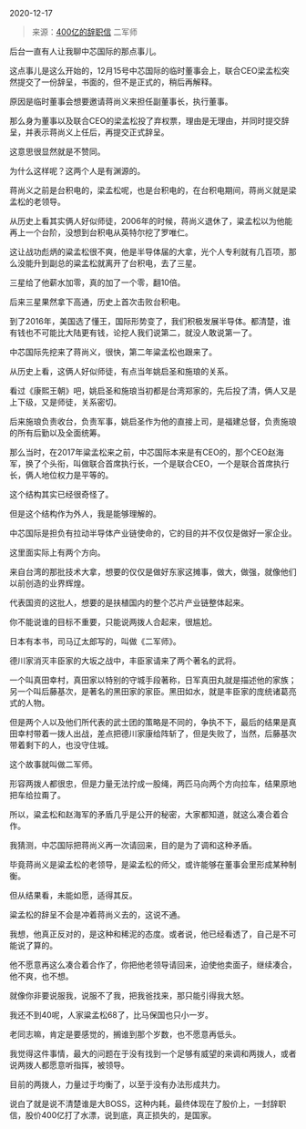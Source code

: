 2020-12-17

> 来源：[400亿的辞职信](http://mp.weixin.qq.com/s?__biz=MzU3NDc5Nzc0NQ==&mid=2247497558&idx=2&sn=1ee573e15450e976da9c2de4c73d5e3c&chksm=fd2e5588ca59dc9ec0105223b03cfe83111881922da8932f197856c65f6bcc9c2bb6d86fff44&scene=27#wechat_redirect)
> 二军师

后台一直有人让我聊中芯国际的那点事儿。  

  

这点事儿是这么开始的，12月15号中芯国际的临时董事会上，联合CEO梁孟松突然提交了一份辞呈，书面的，但不是正式的，稍后再解释。

  

原因是临时董事会想要邀请蒋尚义来担任副董事长，执行董事。

  

那么身为董事以及联合CEO的梁孟松投了弃权票，理由是无理由，并同时提交辞呈，并表示蒋尚义上任后，再提交正式辞呈。

  

这意思很显然就是不赞同。

  

为什么这样呢？这两个人是有渊源的。  

  

蒋尚义之前是台积电的，梁孟松呢，也是台积电的，在台积电期间，蒋尚义就是梁孟松的老领导。

  

从历史上看其实俩人好似师徒，2006年的时候，蒋尚义退休了，粱孟松以为他能再上一个台阶，没想到台积电从英特尔挖了罗唯仁。

  

这让战功彪炳的粱孟松很不爽，他是半导体届的大拿，光个人专利就有几百项，那么没能升到副总的粱孟松就离开了台积电，去了三星。

  

三星给了他薪水加零，真的加了一个零，翻10倍。

  

后来三星果然拿下高通，历史上首次击败台积电。  

  

到了2016年，美国选了懂王，国际形势变了，我们积极发展半导体。都清楚，谁有钱也不可能比大陆更有钱，论挖人我们说第二，就没人敢说第一了。  

  

中芯国际先挖来了蒋尚义，很快，第二年粱孟松也跟来了。

  

从历史上看，这俩人好似师徒，有点当年姚启圣和施琅的关系。

  

看过《康熙王朝》吧，姚启圣和施琅当初都是台湾郑家的，先后投了清，俩人又是上下级，又是师徒，关系密切。

  

后来施琅负责收台，负责军事，姚启圣作为他的直接上司，是福建总督，负责施琅的所有后勤以及全面统筹。

  

那么当时，在2017年粱孟松来之前，中芯国际本来是有CEO的，那个CEO赵海军，换了个头衔，叫做联合首席执行长，一个是联合CEO，一个是联合首席执行长，俩人地位权力是平等的。

  

这个结构其实已经很奇怪了。  

  

但是这个结构作为外人，我是能够理解的。  

  

中芯国际是担负有拉动半导体产业链使命的，它的目的并不仅仅是做好一家企业。

  

这里面实际上有两个方向。

  

来自台湾的那批技术大拿，想要的仅仅是做好东家这摊事，做大，做强，就像他们以前创造的业界辉煌。

  

代表国资的这批人，想要的是扶植国内的整个芯片产业链整体起来。

  

你不能说谁的目标不重要，只能说两拨人合起来，很尴尬。

  

日本有本书，司马辽太郎写的，叫做《二军师》。

  

德川家消灭丰臣家的大坂之战中，丰臣家请来了两个著名的武将。  

  

一个叫真田幸村，真田家以特别的守城手段著称，日军真田丸就是描述他的家族；另一个叫后藤基次，是著名的黑田家的家臣。黑田如水，就是丰臣家的庞统诸葛亮式的人物。

  

但是两个人以及他们所代表的武士团的策略是不同的，争执不下，最后的结果是真田幸村带着一拨人出战，差点把德川家康给阵斩了，但是失败了，当然，后藤基次带着剩下的人，也没守住城。  

  

这个故事就叫做二军师。

  

形容两拨人都很忠，但是力量无法拧成一股绳，两匹马向两个方向拉车，结果原地把车给拉甭了。  

  

所以，粱孟松和赵海军的矛盾几乎是公开的秘密，大家都知道，就这么凑合着合作。

  

我猜测，中芯国际把蒋尚义再一次请回来，目的是为了调和这种矛盾。

  

毕竟蒋尚义是粱孟松的老领导，是粱孟松的师父，或许能够在董事会里形成某种制衡。

  

但从结果看，未能如愿，适得其反。  

  

粱孟松的辞呈不会是冲着蒋尚义去的，这说不通。

  

我想，他真正反对的，是这种和稀泥的态度。或者说，他已经看透了，自己是不可能说了算的。  

  

他不愿意再这么凑合着合作了，你把他老领导请回来，迫使他卖面子，继续凑合，他不爽，也不想。  

  

就像你非要说服我，说服不了我，把我爸找来，那只能引得我大怒。  

  

我还不到40呢，人家粱孟松68了，比马保国也只小一岁。

  

老同志嘛，肯定是要感觉的，搁谁到那个岁数，也不愿意再低头。

  

我觉得这件事情，最大的问题在于没有找到一个足够有威望的来调和两拨人，或者说两拨人都愿意听指挥，被领导。  

  

目前的两拨人，力量过于均衡了，以至于没有办法形成共力。  

  

说白了就是说不清楚谁是大BOSS，这种内耗，最终体现在了股价上，一封辞职信，股价400亿打了水漂，说到底，真正损失的，是国家。

